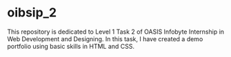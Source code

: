 # oibsip_2
This repository is dedicated to Level 1 Task 2 of OASIS Infobyte Internship in Web Development and Designing.
In this task, I have created a demo portfolio using basic skills in HTML and CSS. 
